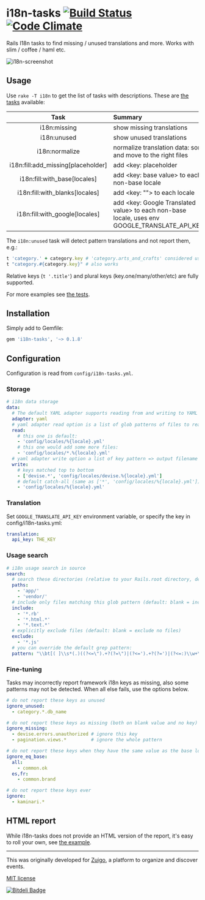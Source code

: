 # i18n-tasks [![Build Status](https://travis-ci.org/glebm/i18n-tasks.png?branch=master)](https://travis-ci.org/glebm/i18n-tasks) [![Code Climate](https://codeclimate.com/github/glebm/i18n-tasks.png)](https://codeclimate.com/github/glebm/i18n-tasks)


Rails I18n tasks to find missing / unused translations and more. Works with slim / coffee / haml etc.

![i18n-screenshot](https://raw.github.com/glebm/i18n-tasks/master/doc/img/i18n-tasks.png "i18n-tasks output screenshot")

## Usage

Use `rake -T i18n` to get the list of tasks with descriptions. These are [the tasks](/lib/tasks/i18n-tasks.rake) available:

| Task                                     | Summary                                                         |
|:----------------------------------------:|:--------------------------------------------------------------- |
| i18n:missing                             | show missing translations                                       |
| i18n:unused                              | show unused translations                                        |
| i18n:normalize                           | normalize translation data: sort and move to the right files    |
| i18n:fill:add_missing[placeholder]       | add <key: placeholder || key.humanize> to the base locale       |
| i18n:fill:with_base[locales]             | add <key: base value> to each non-base locale                   |
| i18n:fill:with_blanks[locales]           | add <key: ""> to each locale                                    |
| i18n:fill:with_google[locales]           | add <key: Google Translated value> to each non-base locale, uses env GOOGLE_TRANSLATE_API_KEY |

The `i18n:unused` task will detect pattern translations and not report them, e.g.:

```ruby
t 'category.' + category.key # 'category.arts_and_crafts' considered used
t "category.#{category.key}" # also works
```

Relative keys (`t '.title'`) and plural keys (key.one/many/other/etc) are fully supported.

For more examples see [the tests](/spec/i18n_tasks_spec.rb).


## Installation

Simply add to Gemfile:

```ruby
gem 'i18n-tasks', '~> 0.1.8'
```

## Configuration

Configuration is read from `config/i18n-tasks.yml`.

### Storage

```yaml
# i18n data storage
data:
  # The default YAML adapter supports reading from and writing to YAML files
  adapter: yaml
  # yaml adapter read option is a list of glob patterns of files to read from per-locale
  read: 
    # this one is default:
    - 'config/locales/%{locale}.yml'
    # this one would add some more files:
    - 'config/locales/*.%{locale}.yml'
  # yaml adapter write option a list of key pattern => output filename "routes" per-locale
  write:
    # keys matched top to bottom
    - ['devise.*', 'config/locales/devise.%{locale}.yml']
    # default catch-all (same as ['*', 'config/locales/%{locale}.yml'])
    - 'config/locales/%{locale}.yml'
```

### Translation

Set `GOOGLE_TRANSLATE_API_KEY` environment variable, or specify the key in config/i18n-tasks.yml:

```yaml
translation:
  api_key: THE_KEY
```

### Usage search

```yaml
# i18n usage search in source
search:
  # search these directories (relative to your Rails.root directory, default: 'app/')
  paths:
    - 'app/'
    - 'vendor/'
  # include only files matching this glob pattern (default: blank = include all files)
  include:
    - '*.rb'
    - '*.html.*'
    - '*.text.*'
  # explicitly exclude files (default: blank = exclude no files)
  exclude:
    - '*.js'
  # you can override the default grep pattern:
  pattern: "\\bt[( ]\\s*(.)((?<=\").+?(?=\")|(?<=').+?(?=')|(?<=:)\\w+\\b)"
```

### Fine-tuning

Tasks may incorrectly report framework i18n keys as missing, also some patterns may not be detected.
When all else fails, use the options below.

```yaml
# do not report these keys as unused
ignore_unused:
  - category.*.db_name

# do not report these keys as missing (both on blank value and no key)
ignore_missing:
  - devise.errors.unauthorized # ignore this key
  - pagination.views.*         # ignore the whole pattern

# do not report these keys when they have the same value as the base locale version
ignore_eq_base:
  all:
    - common.ok
  es,fr:
    - common.brand

# do not report these keys ever
ignore:
  - kaminari.*
```

## HTML report

While i18n-tasks does not provide an HTML version of the report, it's easy to roll your own, see [the example](https://gist.github.com/glebm/6887030).

---

This was originally developed for [Zuigo](http://zuigo.com/), a platform to organize and discover events.

[MIT license](/LICENSE.txt)


[![Bitdeli Badge](https://d2weczhvl823v0.cloudfront.net/glebm/i18n-tasks/trend.png)](https://bitdeli.com/free "Bitdeli Badge")

